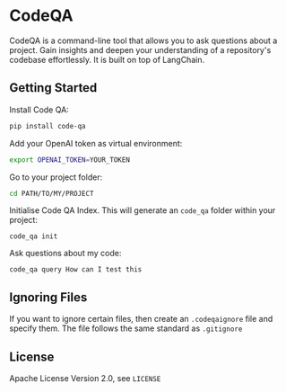 # CodeQA

CodeQA is a command-line tool that allows you to ask questions about a project. Gain insights and deepen your
understanding of a repository's codebase effortlessly. It is built on top of LangChain.

## Getting Started

Install Code QA:

```bash
pip install code-qa
```

Add your OpenAI token as virtual environment:

```bash
export OPENAI_TOKEN=YOUR_TOKEN
```

Go to your project folder:

```bash
cd PATH/TO/MY/PROJECT
```

Initialise Code QA Index. This will generate an `code_qa` folder within your project:

```
code_qa init
```

Ask questions about my code:

```
code_qa query How can I test this
```

## Ignoring Files

If you want to ignore certain files, then create an `.codeqaignore` file and specify them. The file follows the same
standard as `.gitignore`

## License
Apache License Version 2.0, see `LICENSE`